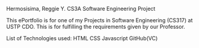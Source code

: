 Hermosisima, Reggie Y.
CS3A
Software Engineering Project

This ePortfolio is for one of my Projects in Software Engineering (CS317)
at USTP CDO. This is for fulfilling the requirements given by our Professor.

List of Technologies used:
    HTML
    CSS
    Javascript
    GitHub(VC)